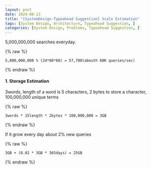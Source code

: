 ```yaml
---
layout: post
date: 2024-08-13
title: "[SystemDesign-Typeahead Suggestion] Scale Estimation"
tags: [System Design, Architecture, Typeahead Suggestion, ]
categories: [System Design, Problems, Typeahead Suggestion, ]
---
```



5,000,000,000 searches everyday. 



{% raw %}
```text
5,000,000,000 % (24*60*60) = 57,780(abouth 60K queries/sec)
```
{% endraw %}



#### 1. Storage Estimation 


3words, length of a word is 5 characters, 2 bytes to store a character, 100,000,000 unique terms



{% raw %}
```text
3words * 15length * 2bytes * 100,000,000 = 3GB
```
{% endraw %}



If it grow every day about 2% new queries



{% raw %}
```text
3GB + (0.02 * 3GB * 365days) = 25GB
```
{% endraw %}


